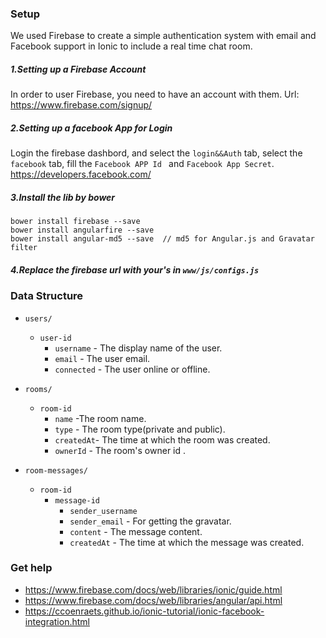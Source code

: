 ### Setup

We used Firebase to create a simple authentication system with email and Facebook support in Ionic to include a real time chat room. 

##### 1.Setting up a Firebase Account

In order to user Firebase, you need to have an account with them. Url: https://www.firebase.com/signup/

##### 2.Setting up a facebook App for Login
Login the firebase dashbord, and select the `login&&Auth` tab, select the `facebook` tab, fill the `Facebook APP Id ` and `Facebook App Secret`.
https://developers.facebook.com/

##### 3.Install the lib by bower

```
bower install firebase --save
bower install angularfire --save
bower install angular-md5 --save  // md5 for Angular.js and Gravatar filter
```

##### 4.Replace the firebase url with your's in `www/js/configs.js`

### Data Structure

* `users/`
  * `user-id`
    * `username` - The display name of the user.
    * `email` - The user email.
    * `connected` - The user online or offline.

* `rooms/`
  * `room-id`
    * `name` -The room name.
    * `type` - The room type(private and public).
    * `createdAt`- The time at which the room was created.
    * `ownerId`  - The room's owner id .

* `room-messages/`
  * `room-id`
    * `message-id`
      * `sender_username`
      * `sender_email` - For getting the gravatar.
      * `content` - The message content.
      * `createdAt` - The time at which the message was created.

### Get help
* https://www.firebase.com/docs/web/libraries/ionic/guide.html
* https://www.firebase.com/docs/web/libraries/angular/api.html
* https://ccoenraets.github.io/ionic-tutorial/ionic-facebook-integration.html
